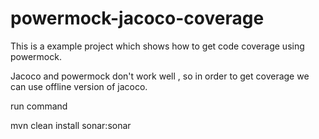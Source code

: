 # powermock-jacoco-coverage

This is a example project which shows how to get code coverage using powermock.

Jacoco and powermock don't work well , so in order to get coverage we can use offline version of jacoco.

run command

mvn clean install sonar:sonar
